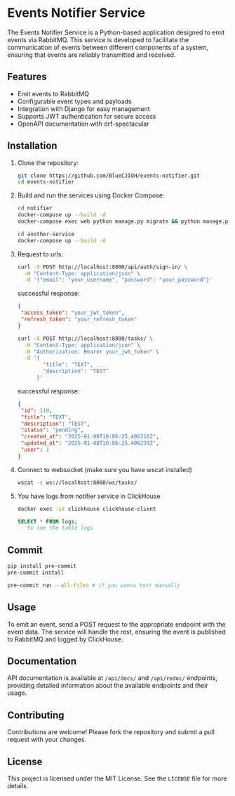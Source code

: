 # Events Notifier Service

The Events Notifier Service is a Python-based application designed to emit events via RabbitMQ. This service is developed to facilitate the communication of events between different components of a system, ensuring that events are reliably transmitted and received.

## Features

- Emit events to RabbitMQ
- Configurable event types and payloads
- Integration with Django for easy management
- Supports JWT authentication for secure access
- OpenAPI documentation with drf-spectacular

## Installation

1. Clone the repository:
   ```bash
   git clone https://github.com/BlueCJIOH/events-notifier.git
   cd events-notifier
   ```

2. Build and run the services using Docker Compose:
   ```bash
   cd notifier
   docker-compose up --build -d
   docker-compose exec web python manage.py migrate && python manage.py loaddata fixtures/users.json
   ```

   ```bash
   cd another-service
   docker-compose up --build -d
   ```

3. Request to urls:
   ```bash
   curl -X POST http://localhost:8000/api/auth/sign-in/ \
     -H "Content-Type: application/json" \
     -d '{"email": "your_username", "password": "your_password"}'
   ```
   successful response:
   ```json
   {
    "access_token": "your_jwt_token",
    "refresh_token": "your_refresh_token"
   }
   ```
   ```bash
   curl -X POST http://localhost:8000/tasks/ \
     -H "Content-Type: application/json" \
     -H "Authorization: Bearer your_jwt_token" \
     -d '{
           "title": "TEXT",
           "description": "TEST"
         }'
   ```
   successful response:
   ```json
   {
    "id": 110,
    "title": "TEXT",
    "description": "TEST",
    "status": "pending",
    "created_at": "2025-01-08T10:06:25.406216Z",
    "updated_at": "2025-01-08T10:06:25.406239Z",
    "user": 1
   }
   ```

4. Connect to websocket (make sure you have wscat installed)
   ```bash
   wscat -c ws://localhost:8000/ws/tasks/
   ```

5. You have logs from notifier service in ClickHouse
   ```bash
   docker exec -it clickhouse clickhouse-client
   ```

   ```sql
   SELECT * FROM logs;
   -- to see the table logs
   ```

## Commit
   ```bash
   pip install pre-commit
   pre-commit install
   
   pre-commit run --all-files # if you wanna test manually
   ```

## Usage

To emit an event, send a POST request to the appropriate endpoint with the event data. The service will handle the rest, ensuring the event is published to RabbitMQ and logged by ClickHouse.

## Documentation

API documentation is available at `/api/docs/` and `/api/redoc/` endpoints, providing detailed information about the available endpoints and their usage.

## Contributing

Contributions are welcome! Please fork the repository and submit a pull request with your changes.

## License

This project is licensed under the MIT License. See the `LICENSE` file for more details.
